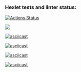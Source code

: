 ### Hexlet tests and linter status:
[![Actions Status](https://github.com/Spike2250/python-project-49/workflows/hexlet-check/badge.svg)](https://github.com/Spike2250/python-project-49/actions)


<a href="https://codeclimate.com/github/Spike2250/python-project-49/maintainability"><img src="https://api.codeclimate.com/v1/badges/29a79c8af5d06daa6134/maintainability" /></a>

[![asciicast](https://asciinema.org/a/CKIj1mckz7i5Z3PIdINaDwexT.svg)](https://asciinema.org/a/CKIj1mckz7i5Z3PIdINaDwexT)

[![asciicast](https://asciinema.org/a/jfEOjHUQdPjUj8tBDIrGaGqIW.svg)](https://asciinema.org/a/jfEOjHUQdPjUj8tBDIrGaGqIW)

[![asciicast](https://asciinema.org/a/I6S3TX6bLUVOa6OGeIVTJ7U3y.svg)](https://asciinema.org/a/I6S3TX6bLUVOa6OGeIVTJ7U3y)

[![asciicast](https://asciinema.org/a/VzTcmOLVl3IxzAEVNFNN34NTA.svg)](https://asciinema.org/a/VzTcmOLVl3IxzAEVNFNN34NTA)